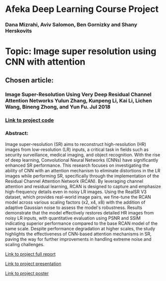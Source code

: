 
# Afeka Deep Learning Course Project
### Dana Mizrahi, Aviv Salomon, Ben Gornizky and Shany Herskovits

# Topic: Image super resolution using CNN with attention

## Chosen article: 
### Image Super-Resolution Using Very Deep Residual Channel Attention Networks Yulun Zhang, Kunpeng Li, Kai Li, Lichen Wang, Bineng Zhong, and Yun Fu. Jul 2018

### [Link to project code](https://github.com/ShanyHerskovits/Afeka_deep_learning_project)
### Abstract:

Image super-resolution (SR) aims to reconstruct high-resolution (HR) images from low-resolution (LR) inputs, a critical task in fields such as security surveillance, medical imaging, and object recognition. 
With the rise of deep learning, Convolutional Neural Networks (CNNs) have significantly enhanced SR performance. This research focuses on investigating the ability of CNN with an attention mechanism to eliminate distortions in the LR images while performing SR, specifically through the implementation of the Residual Channel Attention Network (RCAN). By leveraging channel attention and residual learning, RCAN is designed to capture and emphasize high-frequency details even in noisy LR images. Using the RealSR V3 dataset, which provides real-world image pairs, we fine-tune the RCAN model across various scaling factors (x2, x4, x8) with the addition of adaptive Gaussian noise to assess the model's robustness. 
Results demonstrate that the model effectively restores detailed HR images from noisy LR inputs, with quantitative evaluation using PSNR and SSIM indicating superior performance compared to the base RCAN model of the same scale. Despite performance degradation at higher scales, the study highlights the effectiveness of CNN-based attention mechanisms in SR, paving the way for further improvements in handling extreme noise and scaling challenges.

[Link to project full report](https://docs.google.com/document/d/1040lQCO0ZybtKqY9-LksMFMvPPoC6tiN/edit?usp=sharing&ouid=105500634718547556077&rtpof=true&sd=true)

[Link to project presentation](https://docs.google.com/presentation/d/1Ao2emv-vTmM-eR85qVnxHAqFlGK0Y-wT/edit?usp=sharing&ouid=105500634718547556077&rtpof=true&sd=true)

[Link to project poster](https://docs.google.com/presentation/d/1YYmRy3RWMa0ngTqubVCHVc7nzmyp77XW/edit?usp=sharing&ouid=105500634718547556077&rtpof=true&sd=true)



